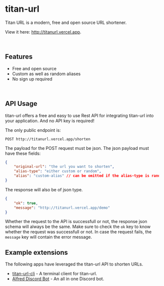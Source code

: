 # titan-url

Titan URL is a modern, free and open source URL shortener.

View it here: http://titanurl.vercel.app.

<br>

## Features

- Free and open source
- Custom as well as random aliases
- No sign up required

<br>


## API Usage

titan-url offers a free and easy to use Rest API for integrating titan-url into your application. And no API key is required! 



The only public endpoint is:
```
POST http://titanurl.vercel.app/shorten
```

The payload for the POST request must be json. The json payload must have these fields:

```json
{
	"original-url": "the url you want to shorten",
	"alias-type": "either custom or random",
	"alias": "custom-alias" // can be omitted if the alias-type is random
}
```

The response will also be of json type.
```json
{
	"ok": true,
	"message": "http://titanurl.vercel.app/demo"
}
```

Whether the request to the API is successfull or not, the response json schema will always be the same. Make sure to check the `ok` key to know whether the request was successfull or not. In case the request fails, the `message` key will contain the error message.

## Example extensions

The following apps have leveraged the titan-url API to shorten URLs.

- [titan-url-cli](https://github.com/shravanasati/titan-url-cli) - A terminal client for titan-url.
- [Alfred Discord Bot](https://github.com/alvinbengeorge/Discord) - An all in one Discord bot.